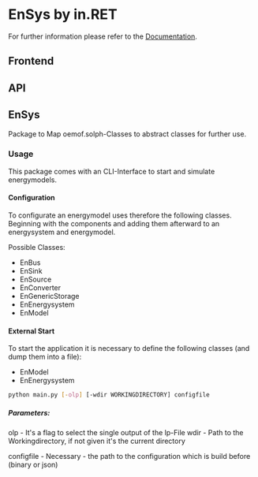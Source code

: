 # EnSys by in.RET
For further information please refer to the [Documentation](https://in-ret.github.io/ensys-gui-new).

## Frontend

## API

## EnSys

Package to Map oemof.solph-Classes to abstract classes for further use.

### Usage
This package comes with an CLI-Interface to start and simulate energymodels. 

#### Configuration
To configurate an energymodel uses therefore the following classes. Beginning with the components and adding them afterward to an energysystem and energymodel.

Possible Classes:
- EnBus
- EnSink
- EnSource
- EnConverter
- EnGenericStorage
- EnEnergysystem
- EnModel

#### External Start
To start the application it is necessary to define the following classes (and dump them into a file):
- EnModel
- EnEnergysystem

```bash
python main.py [-olp] [-wdir WORKINGDIRECTORY] configfile
```
##### Parameters:

olp - It's a flag to select the single output of the lp-File
wdir - Path to the Workingdirectory, if not given it's the current directory

configfile - Necessary - the path to the configuration which is build before (binary or json)

